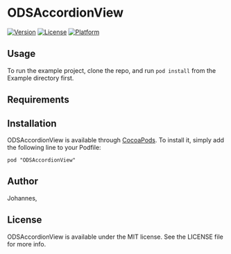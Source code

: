 # ODSAccordionView

[![Version](https://img.shields.io/cocoapods/v/ODSAccordionView.svg?style=flat)](http://cocoadocs.org/docsets/ODSAccordionView)
[![License](https://img.shields.io/cocoapods/l/ODSAccordionView.svg?style=flat)](http://cocoadocs.org/docsets/ODSAccordionView)
[![Platform](https://img.shields.io/cocoapods/p/ODSAccordionView.svg?style=flat)](http://cocoadocs.org/docsets/ODSAccordionView)

## Usage

To run the example project, clone the repo, and run `pod install` from the Example directory first.

## Requirements

## Installation

ODSAccordionView is available through [CocoaPods](http://cocoapods.org). To install
it, simply add the following line to your Podfile:

    pod "ODSAccordionView"

## Author

Johannes, 

## License

ODSAccordionView is available under the MIT license. See the LICENSE file for more info.

